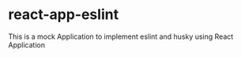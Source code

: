 # react-app-eslint
This is a mock Application to implement eslint and husky using React Application
